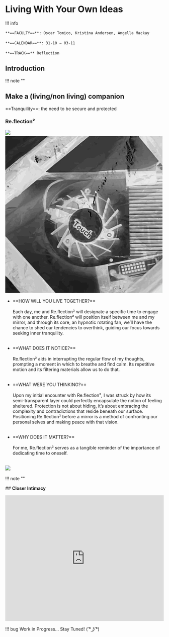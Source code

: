 

# Living With Your Own Ideas 
!!! info
    
    **==FACULTY==**: Oscar Tomico, Kristina Andersen, Angella Mackay  

    **==CALENDAR==**: 31-10 → 03-11

    **==TRACK==** Reflection

<div style="clear:both;"></div>

## **Introduction**

!!! note ""

## **Make a (living/non living) companion**

==Tranquility==: the need to be secure and protected

### **Re.flection²**

![](../images/IMG_5593_EDIT2.jpg)
![](../images/Fan.GIF)

- ==HOW WILL YOU LIVE TOGETHER?== <br></br>
    Each day, me and Re.flection² will designate a specific time to engage with one another. Re.flection² will position itself between me and my mirror, and through its core, an hypnotic rotating fan, we’ll have the chance to shed our tendencies to overthink, guiding our focus towards seeking inner tranquility.
    <br></br>

- ==WHAT DOES IT NOTICE?== <br></br>
    Re.flection² aids in interrupting the regular flow of my thoughts, prompting a moment in which to breathe and find calm. Its repetitive motion and its filtering materials allow us to do that.
    <br></br>

- ==WHAT WERE YOU THINKING?== <br></br>
    Upon my initial encounter with Re.flection², I was struck by how its semi-transparent layer could perfectly encapsulate the notion of feeling sheltered. Protection is not about hiding, it’s about embracing the complexity and contradictions that reside beneath our surface. Positioning Re.flection² before a mirror is a method of confronting our personal selves and making peace with that vision. <br></br>


- ==WHY DOES IT MATTER?== <br></br>
    For me, Re.flection² serves as a tangible reminder of the importance of dedicating time to oneself. <br></br>

![](../images/Re.Flection2.GIF)

!!! note ""

## **Closer Intimacy**

<iframe 
    width="100%" 
    height="400" 
    src="https://www.youtube.com/embed/bKqNPPYdQKM?si=Hro0F-bfofApkOt8&amp;controls=0" 
    title="Closer Intimacy" 
    frameborder="0" 
    allow="accelerometer; autoplay; clipboard-write; encrypted-media; gyroscope; picture-in-picture; web-share" allowfullscreen>
</iframe>


!!! bug 
    Work in Progress... Stay Tuned! ( ͡° ͜ʖ ͡°)


